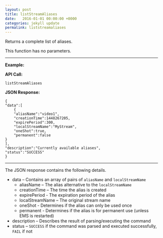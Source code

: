 ```yaml
---
layout: post
title: listStreamAliases
date:   2016-01-01 00:00:00 +0000
categories: jekyll update
permalink: liststreamaliases
---
```


Returns a complete list of aliases.

This function has no parameters.

------

**Example:**

**API Call:**

``` 
listStreamAliases
```

**JSON Response:**

``` 
{
"data":[
    {
    "aliasName":"video1",
    "creationTime":1448267205,
    "expirePeriod":300,
    "localStreamName":"MyStream",
    "oneShot":true,
    "permanent":false
}
],
"description":"Currently available aliases",
"status":"SUCCESS"
}
```

------

The JSON response contains the following details.

- data – Contains an array of pairs of `aliasName` and `localStreamName`
  - aliasName – The alias alternative to the `localStreamName`
  - creationTime – The time the alias is created
  - expirePeriod - The expiration period of the alias
  - localStreamName – The original stream name
  - oneShot - Determines if the alias can only be used once
  - permanent - Determines if the alias is for permanent use (unless EMS is restarted)
- description – Describes the result of parsing/executing the command
- status – `SUCCESS` if the command was parsed and executed successfully, `FAIL` if not